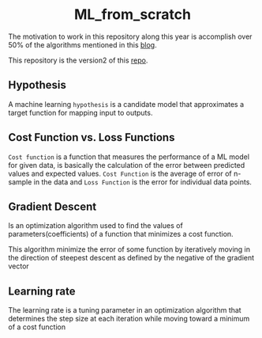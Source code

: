 <div align='center'>
    <h1><b>ML_from_scratch</b></h1>
</div>

The motivation to work in this repository along this year is accomplish over 50% of the algorithms mentioned in this [blog](https://terenceshin.medium.com/all-machine-learning-algorithms-you-should-know-for-2023-843dba11419c).

This repository is the version2 of this [repo](https://github.com/jeremy-jmc/ML_Algorithms/).

## **Hypothesis**

A machine learning `hypothesis` is a candidate model that approximates a target function for mapping input to outputs.

## **Cost Function vs. Loss Functions**

`Cost function` is a function that measures the performance of a ML model for given data, is basically the calculation of the error between predicted values and expected values. `Cost Function` is the average of error of n-sample in the data and `Loss Function` is the error for individual data points.

## **Gradient Descent**

Is an optimization algorithm used to find the values of parameters(coefficients) of a function that minimizes a cost function.

This algorithm minimize the error of some function by iteratively moving in the direction of steepest descent as defined by the negative of the gradient vector


## **Learning rate**

The learning rate is a tuning parameter in an optimization algorithm that determines the step size at each iteration while moving toward a minimum of a cost function